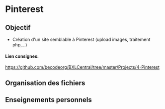 # Pinterest

## Objectif
- Création d'un site semblable à Pinterest (upload images, traitement php,...)

#### Lien consignes:
https://github.com/becodeorg/BXLCentral/tree/master/Projects/4-Pinterest

## Organisation des fichiers

## Enseignements personnels